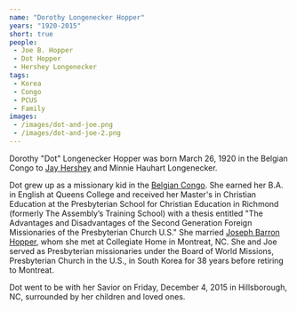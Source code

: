 ```yaml
---
name: "Dorothy Longenecker Hopper"
years: "1920-2015"
short: true
people:
 - Joe B. Hopper
 - Dot Hopper
 - Hershey Longenecker
tags:
 - Korea
 - Congo
 - PCUS
 - Family
images:
 - /images/dot-and-joe.png
 - /images/dot-and-joe-2.png
---
```


Dorothy "Dot" Longenecker Hopper was born March 26, 1920 in the Belgian Congo to [Jay Hershey](https://ulsterworldly.com/people/hershey-longenecker/) and Minnie Hauhart Longenecker.

Dot grew up as a missionary kid in the [Belgian Congo](https://ulsterworldly.com/tags/congo/). She earned her B.A. in English at Queens College and received her Master's in Christian Education at the Presbyterian School for Christian Education in Richmond (formerly The Assembly’s Training School) with a thesis entitled "The Advantages and Disadvantages of the Second Generation Foreign Missionaries of the Presbyterian Church U.S." She married [Joseph Barron Hopper](https://ulsterworldly.com/people/joe-b.-hopper/), whom she met at Collegiate Home in Montreat, NC. She and Joe served as Presbyterian missionaries under the Board of World Missions, Presbyterian Church in the U.S., in South Korea for 38 years before retiring to Montreat.

Dot went to be with her Savior on Friday, December 4, 2015 in Hillsborough, NC, surrounded by her children and loved ones.